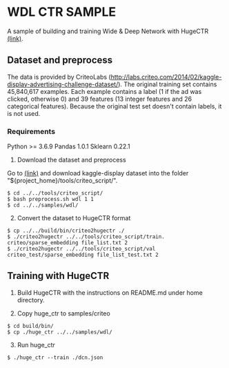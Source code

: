 # WDL CTR SAMPLE #
A sample of building and training Wide & Deep Network with HugeCTR [(link)](https://arxiv.org/abs/1606.07792).

## Dataset and preprocess ##
The data is provided by CriteoLabs (http://labs.criteo.com/2014/02/kaggle-display-advertising-challenge-dataset/).
The original training set contains 45,840,617 examples.
Each example contains a label (1 if the ad was clicked, otherwise 0) and 39 features (13 integer features and 26 categorical features).
Because the original test set doesn't contain labels, it is not used.

### Requirements ###
Python >= 3.6.9
Pandas 1.0.1
Sklearn 0.22.1

1. Download the dataset and preprocess

Go to [(link)](http://labs.criteo.com/2014/02/kaggle-display-advertising-challenge-dataset/)
and download kaggle-display dataset into the folder "${project_home}/tools/criteo_script/".

```shell
$ cd ../../tools/criteo_script/
$ bash preprocess.sh wdl 1 1
$ cd ../../samples/wdl/
```

2. Convert the dataset to HugeCTR format
```shell
$ cp ../../build/bin/criteo2hugectr ./
$ ./criteo2hugectr ../../tools/criteo_script/train. criteo/sparse_embedding file_list.txt 2
$ ./criteo2hugectr ../../tools/criteo_script/val criteo_test/sparse_embedding file_list_test.txt 2
```

## Training with HugeCTR ##

1. Build HugeCTR with the instructions on README.md under home directory.

2. Copy huge_ctr to samples/criteo
```shell
$ cd build/bin/
$ cp ./huge_ctr ../../samples/wdl/
```

3. Run huge_ctr
```shell
$ ./huge_ctr --train ./dcn.json
```


